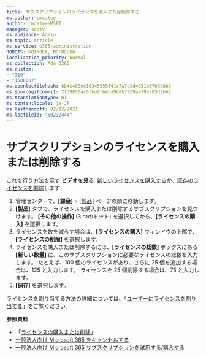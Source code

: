 ```yaml
---
title: サブスクリプションのライセンスを購入または削除する
ms.author: cmcatee
author: cmcatee-MSFT
manager: scotv
ms.audience: Admin
ms.topic: article
ms.service: o365-administration
ROBOTS: NOINDEX, NOFOLLOW
localization_priority: Normal
ms.collection: Adm_O365
ms.custom:
- "319"
- "1500007"
ms.openlocfilehash: 6b4e488ee10345955f41c7a7a9d4851b670898b9
ms.sourcegitcommit: 2f39850ac0fba9fbeba9b8b7939ae79b505d3b67
ms.translationtype: HT
ms.contentlocale: ja-JP
ms.lasthandoff: 02/12/2021
ms.locfileid: "50232444"
---
```

# <a name="add-or-remove-licenses-for-your-subscription"></a>サブスクリプションのライセンスを購入または削除する

これを行う方法を示す **ビデオを見る**: [新しいライセンスを購入する](https://go.microsoft.com/fwlink/p/?linkid=2154857)か、[既存のライセンスを削除](https://go.microsoft.com/fwlink/p/?linkid=2154938)します

1. 管理センターで、**[課金]** > [[製品]](https://go.microsoft.com/fwlink/p/?linkid=842054) ページの順に移動します。
2. **[製品]** タブで、ライセンスを購入または削除するサブスクリプションを見つけます。 **[その他の操作]** (3 つのドット) を選択してから、**[ライセンスの購入]** を選択します。
3. ライセンスを数を減らす場合は、**[ライセンスの購入]** ウィンドウの上部で、**[ライセンスの削除]** を選択します。
4. ライセンスを購入または削除するには、**[ライセンスの総数]** ボックスにある **[新しい数量]** に、このサブスクリプションに必要なライセンスの総数を入力します。 たとえば、100 個のライセンスがあり、さらに 25 個を追加する場合は、125 と入力します。 ライセンスを 25 個削除する場合は、75 と入力します。
5. **[保存]** を選択します。

ライセンスを割り当てる方法の詳細については、「[ユーザーにライセンスを割り当てる](https://docs.microsoft.com/microsoft-365/admin/manage/assign-licenses-to-users)」をご覧ください。

**参照資料**
  
- 「[ライセンスの購入または削除](https://docs.microsoft.com/microsoft-365/commerce/licenses/buy-licenses)」
- [一般法人向け Microsoft 365 をキャンセルする](https://docs.microsoft.com/microsoft-365/commerce/subscriptions/cancel-your-subscription)
- [一般法人向け Microsoft 365 サブスクリプションを試用する/購入する](https://docs.microsoft.com/microsoft-365/commerce/try-or-buy-microsoft-365)